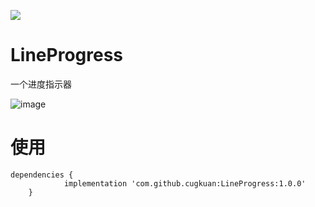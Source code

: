 [![](https://jitpack.io/v/cugkuan/LineProgress.svg)](https://jitpack.io/#cugkuan/LineProgress)

# LineProgress
一个进度指示器

![image](/pic/image)

# 使用
```
dependencies {
	        implementation 'com.github.cugkuan:LineProgress:1.0.0'
	}
```

